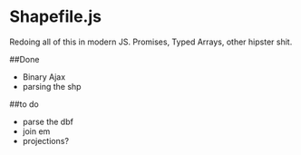 # Shapefile.js

Redoing all of this in modern JS. Promises, Typed Arrays, other hipster shit.

##Done

- Binary Ajax
- parsing the shp

##to do

- parse the dbf
- join em
- projections?
